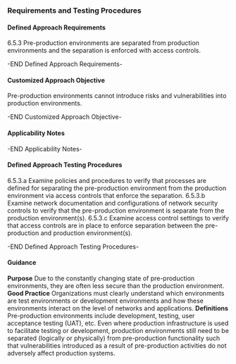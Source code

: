 ### Requirements and Testing Procedures

#### Defined Approach Requirements
6.5.3 Pre-production environments are separated from production environments and the separation is enforced with access controls.

-END Defined Approach Requirements- 
#### Customized Approach Objective
Pre-production environments cannot introduce risks and vulnerabilities into production environments.

-END Customized Approach Objective- 
#### Applicability Notes



-END Applicability Notes- 
#### Defined Approach Testing Procedures
6.5.3.a Examine policies and procedures to verify that processes are defined for separating the pre-production environment from the production environment via access controls that enforce the separation.
6.5.3.b Examine network documentation and configurations of network security controls to verify that the pre-production environment is separate from the production environment(s).
6.5.3.c Examine access control settings to verify that access controls are in place to enforce separation between the pre-production and production environment(s).

-END Defined Approach Testing Procedures- 
#### Guidance
**Purpose**
Due to the constantly changing state of pre-production environments, they are often less secure than the production environment.
**Good Practice**
Organizations must clearly understand which environments are test environments or development environments and how these environments interact on the level of networks and applications.
**Definitions**
Pre-production environments include development, testing, user acceptance testing (UAT), etc. Even where production infrastructure is used to facilitate testing or development, production environments still need to be separated (logically or physically) from pre-production functionality such that vulnerabilities introduced as a result of pre-production activities do not adversely affect production systems.